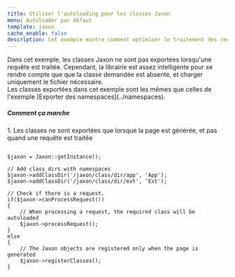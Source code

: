 ```yaml
---
title: Utiliser l'autoloading pour les classes Jaxon
menu: Autoloader par défaut
template: jaxon
cache_enable: false
description: Cet exemple montre comment optimiser le traitement des requêtes Jaxon avec l'autoloading.
---
```


<div class="row">
Dans cet exemple, les classes Jaxon ne sont pas exportées lorsqu'une requête est traitée.
Cependant, la librairie est assez intelligente pour se rendre compte que que la classe demandée est absente, et charger uniquement le fichier nécessaire.
</div>

<div class="row notice" markdown="1">
Les classes exportées dans cet exemple sont les mêmes que celles de l'exemple [Exporter des namespaces](../namespaces).
</div>

<div class="row">
    <h5>Comment ça marche</h5>

<p>1. Les classes ne sont exportées que lorsque la page est générée, et pas quand une requête est traitée</p>

<pre><code class="language-php">
$jaxon = Jaxon::getInstance();

// Add class dirs with namespaces
$jaxon->addClassDir('/jaxon/class/dir/app', 'App');
$jaxon->addClassDir('/jaxon/class/dir/ext', 'Ext');

// Check if there is a request.
if($jaxon->canProcessRequest())
{
    // When processing a request, the required class will be autoloaded
    $jaxon->processRequest();
}
else
{
    // The Jaxon objects are registered only when the page is generated
    $jaxon->registerClasses();
}
</code></pre>

</div>
